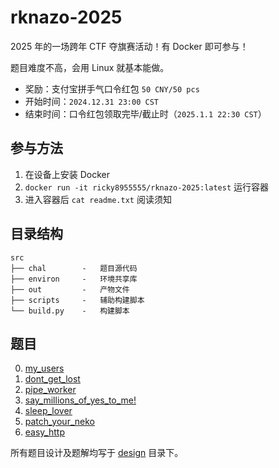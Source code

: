 # rknazo-2025

2025 年的一场跨年 CTF 夺旗赛活动！有 Docker 即可参与！

题目难度不高，会用 Linux 就基本能做。

- 奖励：支付宝拼手气口令红包 `50 CNY/50 pcs`
- 开始时间：`2024.12.31 23:00 CST`
- 结束时间：口令红包领取完毕/截止时（`2025.1.1 22:30 CST`）

## 参与方法

1. 在设备上安装 Docker
3. `docker run -it ricky8955555/rknazo-2025:latest` 运行容器
4. 进入容器后 `cat readme.txt` 阅读须知

## 目录结构

```
src
├── chal        -   题目源代码
├── environ     -   环境共享库
├── out         -   产物文件
├── scripts     -   辅助构建脚本
└── build.py    -   构建脚本
```

## 题目

0. [my_users](src/chal/00-my_users/)
1. [dont_get_lost](src/chal/01-dont_get_lost/)
2. [pipe_worker](src/chal/02-pipe_worker/)
3. [say_millions_of_yes_to_me!](src/chal/03-say_millions_of_yes_to_me!/)
4. [sleep_lover](src/chal/04-sleep_lover/)
5. [patch_your_neko](src/chal/05-patch_your_neko/)
6. [easy_http](src/chal/06-easy_http/)

所有题目设计及题解均写于 [design](design/) 目录下。
